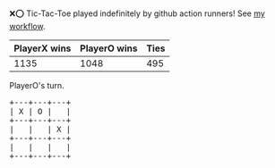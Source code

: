 :x::o: Tic-Tac-Toe played indefinitely by github action runners! See [my workflow](.github/workflows/play.yaml).

|PlayerX wins|PlayerO wins|Ties|
|-|-|-|
|1135|1048|495|

PlayerO's turn.

<pre>
+---+---+---+
| X | O |   |
+---+---+---+
|   |   | X |
+---+---+---+
|   |   |   |
+---+---+---+
</pre>
